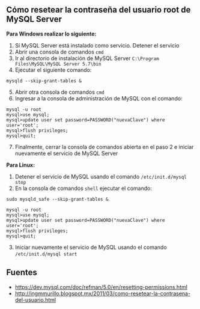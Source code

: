 ## Cómo resetear la contraseña del usuario root de MySQL Server

**Para Windows realizar lo siguiente:**

1. Sí MySQL Server está instalado como servicio. Detener el servicio
2. Abrir una consola de comandos `cmd`
3. Ir al directorio de instalación de MySQL Server `C:\Program Files\MySQL\MySQL Server 5.7\bin`
4. Ejecutar el siguiente comando: 

~~~    	
mysqld --skip-grant-tables & 
~~~

5. Abrir otra consola de comandos `cmd`
6. Ingresar a la consola de administración de MySQL con el comando:

~~~
mysql -u root
mysql>use mysql;
mysql>update user set password=PASSWORD("nuevaClave") where user='root';
mysql>flush privileges;
mysql>quit;
~~~

7. Finalmente, cerrar la consola de comandos abierta en el paso 2 e iniciar nuevamente el servicio de MySQL Server

**Para Linux:**

1. Detener el servicio de MySQL usando el comando `/etc/init.d/mysql stop`
2. En la consola de comandos `shell` ejecutar el comando:

~~~
sudo mysqld_safe --skip-grant-tables &

mysql -u root
mysql>use mysql;
mysql>update user set password=PASSWORD("nuevaClave") where user='root';
mysql>flush privileges;
mysql>quit;
~~~

3. Iniciar nuevamente el servicio de MySQL usando el comando `/etc/init.d/mysql start`

## Fuentes
* https://dev.mysql.com/doc/refman/5.0/en/resetting-permissions.html<br/>
* http://ingmmurillo.blogspot.mx/2011/03/como-resetear-la-contrasena-del-usuario.html

